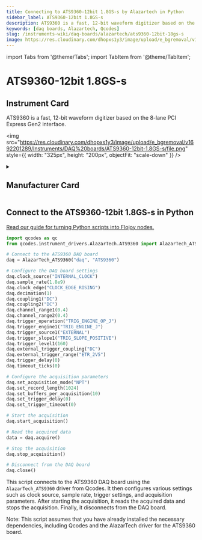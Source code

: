 ```yaml
---
title: Connecting to ATS9360-12bit 1.8GS-s by Alazartech in Python
sidebar_label: ATS9360-12bit 1.8GS-s
description: ATS9360 is a fast, 12-bit waveform digitizer based on the 8-lane PCI Express Gen2 interface.
keywords: [daq boards, Alazartech, Qcodes]
slug: /instruments-wiki/daq-boards/alazartech/ats9360-12bit-18gs-s
image: https://res.cloudinary.com/dhopxs1y3/image/upload/e_bgremoval/v1692201289/Instruments/DAQ%20boards/ATS9360-12bit-1.8GS-s/file.png
---
```


import Tabs from '@theme/Tabs';
import TabItem from '@theme/TabItem';

# ATS9360-12bit 1.8GS-s

## Instrument Card

<div className="flex">

<div>

ATS9360 is a fast, 12-bit waveform digitizer based on the 8-lane PCI Express Gen2 interface.

</div>

<img src="https://res.cloudinary.com/dhopxs1y3/image/upload/e_bgremoval/v1692201289/Instruments/DAQ%20boards/ATS9360-12bit-1.8GS-s/file.png" style={{ width: "325px", height: "200px", objectFit: "scale-down" }} />

</div>

<details>
<summary><h2>Manufacturer Card</h2></summary>

<img src="https://res.cloudinary.com/dhopxs1y3/image/upload/e_bgremoval/v1692125979/Instruments/Vendor%20Logos/Alazartech.png" style={{ width: "100%", height: "170px",objectFit: "scale-down" }} />

Alazar Technologies Inc. (AlazarTech) was founded in 2003 with the goal of serving the test and measurement market, in general, and the embedded waveform digitizer (OEM) market segment, in particular, by providing highly differentiated, high performance instrumentation products at affordable prices. <a href="https://www.alazartech.com/">Website</a>.

<ul>
  <li>Headquarters: CANADA - QC</li>
  <li>Yearly Revenue (millions, USD): 4.0</li>
</ul>
</details>

## Connect to the ATS9360-12bit 1.8GS-s in Python

[Read our guide for turning Python scripts into Flojoy nodes.](https://docs.flojoy.ai/custom-nodes/creating-custom-node/)
<Tabs>
<TabItem value="Qcodes" label="Qcodes">


```python
import qcodes as qc
from qcodes.instrument_drivers.AlazarTech.ATS9360 import AlazarTech_ATS9360

# Connect to the ATS9360 DAQ board
daq = AlazarTech_ATS9360("daq", "ATS9360")

# Configure the DAQ board settings
daq.clock_source("INTERNAL_CLOCK")
daq.sample_rate(1.8e9)
daq.clock_edge("CLOCK_EDGE_RISING")
daq.decimation(1)
daq.coupling1("DC")
daq.coupling2("DC")
daq.channel_range1(0.4)
daq.channel_range2(0.4)
daq.trigger_operation("TRIG_ENGINE_OP_J")
daq.trigger_engine1("TRIG_ENGINE_J")
daq.trigger_source1("EXTERNAL")
daq.trigger_slope1("TRIG_SLOPE_POSITIVE")
daq.trigger_level1(160)
daq.external_trigger_coupling("DC")
daq.external_trigger_range("ETR_2V5")
daq.trigger_delay(0)
daq.timeout_ticks(0)

# Configure the acquisition parameters
daq.set_acquisition_mode("NPT")
daq.set_record_length(1024)
daq.set_buffers_per_acquisition(10)
daq.set_trigger_delay(0)
daq.set_trigger_timeout(0)

# Start the acquisition
daq.start_acquisition()

# Read the acquired data
data = daq.acquire()

# Stop the acquisition
daq.stop_acquisition()

# Disconnect from the DAQ board
daq.close()
```

This script connects to the ATS9360 DAQ board using the `AlazarTech_ATS9360` driver from Qcodes. It then configures various settings such as clock source, sample rate, trigger settings, and acquisition parameters. After starting the acquisition, it reads the acquired data and stops the acquisition. Finally, it disconnects from the DAQ board.

Note: This script assumes that you have already installed the necessary dependencies, including Qcodes and the AlazarTech driver for the ATS9360 board.

</TabItem>
</Tabs>